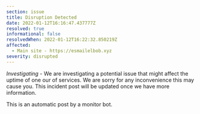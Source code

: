 ```yaml
---
section: issue
title: Disruption Detected
date: 2022-01-12T16:16:47.437777Z
resolved: true
informational: false
resolvedWhen: 2022-01-12T16:22:32.850219Z
affected:
  - Main site - https://esmailelbob.xyz
severity: disrupted
---
```

*Investigating* - We are investigating a potential issue that might affect the uptime of one our of services. We are sorry for any inconvenience this may cause you. This incident post will be updated once we have more information.

This is an automatic post by a monitor bot.
        